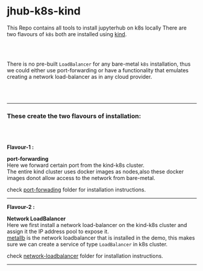 # jhub-k8s-kind

This Repo contains all tools to install jupyterhub on k8s locally
There are two flavours of `k8s` both are installed using [kind](https://kind.sigs.k8s.io/).

<br>
<br>

There is no pre-built `LoadBalancer` for any bare-metal `k8s` installation, thus we could either use port-forwarding or have a functionality that emulates creating a network load-balancer as in any cloud provider.

<br>
<br>

---

### These create the two flavours of installation:

<br>
<br>

**Flavour-1 :** 

**<p>port-forwarding<br>**
Here we forward certain port from the kind-k8s cluster.<br>
The entire kind cluster uses docker images as nodes,also these docker images donot allow access to the network from bare-metal.<br>

check [port-forwading](./) folder for installation instructions.
</p>

---

**Flavour-2 :** 

**<p>Network LoadBalancer<br>**
Here we first install a network load-balancer on the kind-k8s cluster and assign it the IP address pool to expose it.<br>
[metallb](https://metallb.universe.tf/) is the network loadbalancer that is installed in the demo, this makes sure we can create a service of type `LoadBalancer` in k8s cluster.
<br>

check [network-loadbalancer](./network-loadbalancer/) folder for installation instructions.
</p>


---